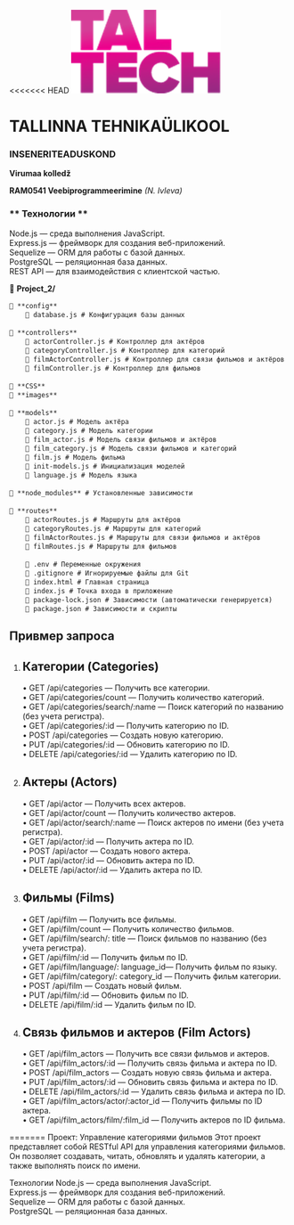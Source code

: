 <<<<<<< HEAD
![TalTech Logo](images/tal-tech.png)

# TALLINNA TEHNIKAÜLIKOOL

### INSENERITEADUSKOND

**Virumaa kolledž**

**RAM0541 Veebiprogrammeerimine** _(N. Ivleva)_

### ** Технологии **

Node.js — среда выполнения JavaScript.<br>
Express.js — фреймворк для создания веб-приложений.<br>
Sequelize — ORM для работы с базой данных.<br>
PostgreSQL — реляционная база данных.<br>
REST API — для взаимодействия с клиентской частью.<br>

📂 **Project_2/**

    📂 **config**
        📄 database.js # Конфигурация базы данных

    📂 **controllers**
        📄 actorController.js # Контроллер для актёров
        📄 categoryController.js # Контроллер для категорий
        📄 filmActorController.js # Контроллер для связи фильмов и актёров
        📄 filmController.js # Контроллер для фильмов

    📂 **CSS**
    📂 **images**

    📂 **models**
        📄 actor.js # Модель актёра
        📄 category.js # Модель категории
        📄 film_actor.js # Модель связи фильмов и актёров
        📄 film_category.js # Модель связи фильмов и категорий
        📄 film.js # Модель фильма
        📄 init-models.js # Инициализация моделей
        📄 language.js # Модель языка

    📂 **node_modules** # Установленные зависимости

    📂 **routes**
        📄 actorRoutes.js # Маршруты для актёров
        📄 categoryRoutes.js # Маршруты для категорий
        📄 filmActorRoutes.js # Маршруты для связи фильмов и актёров
        📄 filmRoutes.js # Маршруты для фильмов

        📄 .env # Переменные окружения
        📄 .gitignore # Игнорируемые файлы для Git
        📄 index.html # Главная страница
        📄 index.js # Точка входа в приложение
        📄 package-lock.json # Зависимости (автоматически генерируется)
        📄 package.json # Зависимости и скрипты

## Привмер запроса

1. ## Категории (Categories)<br>
    • GET /api/categories — Получить все категории.<br>
    • GET /api/categories/count — Получить количество категорий.<br>
    • GET /api/categories/search/:name — Поиск категорий по названию (без учета регистра).<br>
    • GET /api/categories/:id — Получить категорию по ID.<br>
    • POST /api/categories — Создать новую категорию.<br>
    • PUT /api/categories/:id — Обновить категорию по ID.<br>
    • DELETE /api/categories/:id — Удалить категорию по ID.<br>
2. ## Актеры (Actors)<br>
    • GET /api/actor — Получить всех актеров.<br>
    • GET /api/actor/count — Получить количество актеров.<br>
    • GET /api/actor/search/:name — Поиск актеров по имени (без учета регистра).<br>
    • GET /api/actor/:id — Получить актера по ID.<br>
    • POST /api/actor — Создать нового актера.<br>
    • PUT /api/actor/:id — Обновить актера по ID.<br>
    • DELETE /api/actor/:id — Удалить актера по ID.<br>
3. ## Фильмы (Films)<br>
    • GET /api/film — Получить все фильмы.<br>
    • GET /api/film/count — Получить количество фильмов.<br>
    • GET /api/film/search/: title — Поиск фильмов по названию (без учета регистра).<br>
    • GET /api/film/:id — Получить фильм по ID.<br>
    • GET /api/film/language/: language_id— Получить фильм по языку.<br>
    • GET /api/film/category/: category_id — Получить фильм категории.<br>
    • POST /api/film — Создать новый фильм.<br>
    • PUT /api/film/:id — Обновить фильм по ID.<br>
    • DELETE /api/film/:id — Удалить фильм по ID.<br>
4. ## Связь фильмов и актеров (Film Actors)<br>
    • GET /api/film_actors — Получить все связи фильмов и актеров.<br>
    • GET /api/film_actors/:id — Получить связь фильма и актера по ID.<br>
    • POST /api/film_actors — Создать новую связь фильма и актера.<br>
    • PUT /api/film_actors/:id — Обновить связь фильма и актера по ID.<br>
    • DELETE /api/film_actors/:id — Удалить связь фильма и актера по ID.<br>
    • GET /api/film_actors/actor/:actor_id — Получить фильмы по ID актера.<br>
    • GET /api/film_actors/film/:film_id — Получить актеров по ID фильма.<br>

=======
Проект: Управление категориями фильмов
Этот проект представляет собой RESTful API для управления категориями фильмов. Он позволяет создавать, читать, обновлять и удалять категории, а также выполнять поиск по имени.

Технологии
Node.js — среда выполнения JavaScript.<br>
Express.js — фреймворк для создания веб-приложений.<br>
Sequelize — ORM для работы с базой данных.<br>
PostgreSQL — реляционная база данных.<br>
